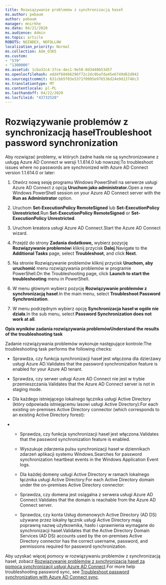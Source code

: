 ```yaml
---
title: Rozwiązywanie problemów z synchronizacją haseł
ms.author: pebaum
author: pebaum
manager: mnirkhe
ms.date: 04/21/2020
ms.audience: Admin
ms.topic: article
ROBOTS: NOINDEX, NOFOLLOW
localization_priority: Normal
ms.collection: Adm_O365
ms.custom:
- "579"
- "1300006"
ms.assetid: 1cba32c4-37ce-4ec1-9e58-8d3440b53d57
ms.openlocfilehash: edd4f68466296f72c2dc0bafda45e6749d62d942
ms.sourcegitcommit: 631cbb5f03e5371f0995e976536d24e9d13746c3
ms.translationtype: MT
ms.contentlocale: pl-PL
ms.lasthandoff: 04/22/2020
ms.locfileid: "43732520"
---
```

# <a name="troubleshoot-password-synchronization"></a><span data-ttu-id="5cb4b-102">Rozwiązywanie problemów z synchronizacją haseł</span><span class="sxs-lookup"><span data-stu-id="5cb4b-102">Troubleshoot password synchronization</span></span>

<span data-ttu-id="5cb4b-103">Aby rozwiązać problemy, w których żadne hasła nie są synchronizowane z usługą Azure AD Connect w wersji 1.1.614.0 lub nowszej:</span><span class="sxs-lookup"><span data-stu-id="5cb4b-103">To troubleshoot issues where no passwords are synchronized with Azure AD Connect version 1.1.614.0 or later:</span></span>
  
1. <span data-ttu-id="5cb4b-104">Otwórz nową sesję programu Windows PowerShell na serwerze usługi Azure AD Connect z opcją **Uruchom jako administrator.**</span><span class="sxs-lookup"><span data-stu-id="5cb4b-104">Open a new Windows PowerShell session on your Azure AD Connect server with the **Run as Administrator** option.</span></span>

2. <span data-ttu-id="5cb4b-105">Uruchom **Set-ExecutionPolicy RemoteSigned** lub **Set-ExecutionPolicy Unrestricted**.</span><span class="sxs-lookup"><span data-stu-id="5cb4b-105">Run **Set-ExecutionPolicy RemoteSigned** or **Set-ExecutionPolicy Unrestricted**.</span></span>

3. <span data-ttu-id="5cb4b-106">Uruchom kreatora usługi Azure AD Connect.</span><span class="sxs-lookup"><span data-stu-id="5cb4b-106">Start the Azure AD Connect wizard.</span></span>

4. <span data-ttu-id="5cb4b-107">Przejdź do strony **Zadania dodatkowe,** wybierz pozycję **Rozwiązywanie problemów**i kliknij przycisk **Dalej**.</span><span class="sxs-lookup"><span data-stu-id="5cb4b-107">Navigate to the **Additional Tasks** page, select **Troubleshoot**, and click **Next**.</span></span>

5. <span data-ttu-id="5cb4b-108">Na stronie Rozwiązywanie problemów kliknij przycisk **Uruchom, aby uruchomić** menu rozwiązywania problemów w programie PowerShell.</span><span class="sxs-lookup"><span data-stu-id="5cb4b-108">On the Troubleshooting page, click **Launch to start the troubleshooting** menu in PowerShell.</span></span>

6. <span data-ttu-id="5cb4b-109">W menu głównym wybierz pozycję **Rozwiązywanie problemów z synchronizacją haseł**.</span><span class="sxs-lookup"><span data-stu-id="5cb4b-109">In the main menu, select **Troubleshoot Password Synchronization**.</span></span>

7. <span data-ttu-id="5cb4b-110">W menu podrzędnym wybierz opcję **Synchronizacja haseł w ogóle nie działa**.</span><span class="sxs-lookup"><span data-stu-id="5cb4b-110">In the sub menu, select **Password Synchronization does not work at all**.</span></span>

<span data-ttu-id="5cb4b-111">**Opis wyników zadania rozwiązywania problemów**</span><span class="sxs-lookup"><span data-stu-id="5cb4b-111">**Understand the results of the troubleshooting task**</span></span>
  
<span data-ttu-id="5cb4b-112">Zadanie rozwiązywania problemów wykonuje następujące kontrole:</span><span class="sxs-lookup"><span data-stu-id="5cb4b-112">The troubleshooting task performs the following checks:</span></span>
  
- <span data-ttu-id="5cb4b-113">Sprawdza, czy funkcja synchronizacji haseł jest włączona dla dzierżawy usługi Azure AD.</span><span class="sxs-lookup"><span data-stu-id="5cb4b-113">Validates that the password synchronization feature is enabled for your Azure AD tenant.</span></span>

- <span data-ttu-id="5cb4b-114">Sprawdza, czy serwer usługi Azure AD Connect nie jest w trybie przemieszczania.</span><span class="sxs-lookup"><span data-stu-id="5cb4b-114">Validates that the Azure AD Connect server is not in staging mode.</span></span>

- <span data-ttu-id="5cb4b-115">Dla każdego istniejącego lokalnego łącznika usługi Active Directory (który odpowiada istniejącemu lasowi usługi Active Directory):</span><span class="sxs-lookup"><span data-stu-id="5cb4b-115">For each existing on-premises Active Directory connector (which corresponds to an existing Active Directory forest):</span></span>

- 
  - <span data-ttu-id="5cb4b-116">Sprawdza, czy funkcja synchronizacji haseł jest włączona.</span><span class="sxs-lookup"><span data-stu-id="5cb4b-116">Validates that the password synchronization feature is enabled.</span></span>

  - <span data-ttu-id="5cb4b-117">Wyszukuje zdarzenia pulsu synchronizacji haseł w dziennikach zdarzeń aplikacji systemu Windows.</span><span class="sxs-lookup"><span data-stu-id="5cb4b-117">Searches for password synchronization heartbeat events in the Windows Application Event logs.</span></span>

  - <span data-ttu-id="5cb4b-118">Dla każdej domeny usługi Active Directory w ramach lokalnego łącznika usługi Active Directory:</span><span class="sxs-lookup"><span data-stu-id="5cb4b-118">For each Active Directory domain under the on-premises Active Directory connector:</span></span>

  - <span data-ttu-id="5cb4b-119">Sprawdza, czy domena jest osiągalna z serwera usługi Azure AD Connect.</span><span class="sxs-lookup"><span data-stu-id="5cb4b-119">Validates that the domain is reachable from the Azure AD Connect server.</span></span>

  - <span data-ttu-id="5cb4b-120">Sprawdza, czy konta Usług domenowych Active Directory (AD DS) używane przez lokalny łącznik usługi Active Directory mają poprawną nazwę użytkownika, hasło i uprawnienia wymagane do synchronizacji haseł.</span><span class="sxs-lookup"><span data-stu-id="5cb4b-120">Validates that the Active Directory Domain Services (AD DS) accounts used by the on-premises Active Directory connector has the correct username, password, and permissions required for password synchronization.</span></span>

<span data-ttu-id="5cb4b-121">Aby uzyskać więcej pomocy w rozwiązywaniu problemów z synchronizacją haseł, zobacz [Rozwiązywanie problemów z synchronizacją haseł za pomocą synchronizacji usługi Azure AD Connect](https://docs.microsoft.com/azure/active-directory/connect/active-directory-aadconnectsync-troubleshoot-password-synchronization).</span><span class="sxs-lookup"><span data-stu-id="5cb4b-121">For more help troubleshooting password sync, see [Troubleshoot password synchronization with Azure AD Connect sync](https://docs.microsoft.com/azure/active-directory/connect/active-directory-aadconnectsync-troubleshoot-password-synchronization).</span></span>
  